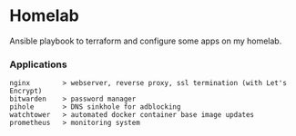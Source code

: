 # Homelab
Ansible playbook to terraform and configure some apps on my homelab.

### Applications
```
nginx        > webserver, reverse proxy, ssl termination (with Let's Encrypt)
bitwarden    > password manager
pihole       > DNS sinkhole for adblocking
watchtower   > automated docker container base image updates
prometheus   > monitoring system
```
